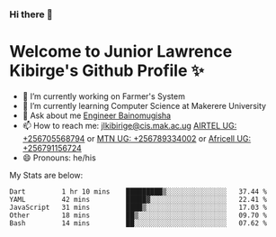 ### Hi there 👋 
# Welcome to Junior Lawrence Kibirge's Github Profile ✨
 
<!--
**juniorkibirige/juniorkibirige** is a ✨ _special_ ✨ repository because its `README.md` (this file) appears on your GitHub profile.

Here are some ideas to get you started:

- 🔭 I’m currently working on ...
- 🌱 I’m currently learning ...
- 👯 I’m looking to collaborate on ...
- 🤔 I’m looking for help with ...
- 💬 Ask me about ...
- 📫 How to reach me: ...
- 😄 Pronouns: ...
- ⚡ Fun fact: ...
-->
- 🔭 I’m currently working on Farmer's System
- 🌱 I’m currently learning Computer Science at Makerere University
- 💬 Ask about me [Engineer Bainomugisha](mailto:baino@mak.ac.ug)
- 📫 How to reach me: [jlkibirige@cis.mak.ac.ug](mailto:jlkibirige@cis.mak.ac.ug) [AIRTEL UG: +256705568794](tel:+256705568794) or [MTN UG: +256789334002](tel:+256789334002) or [Africell UG: +256791156724](tel:+256791156724)
- 😄 Pronouns: he/his

My Stats are below:

<!--START_SECTION:waka-->
```text
Dart         1 hr 10 mins    █████████▒░░░░░░░░░░░░░░░   37.44 % 
YAML         42 mins         █████▓░░░░░░░░░░░░░░░░░░░   22.41 % 
JavaScript   31 mins         ████▒░░░░░░░░░░░░░░░░░░░░   17.03 % 
Other        18 mins         ██▒░░░░░░░░░░░░░░░░░░░░░░   09.70 % 
Bash         14 mins         ██░░░░░░░░░░░░░░░░░░░░░░░   07.62 % 
```
<!--END_SECTION:waka-->
